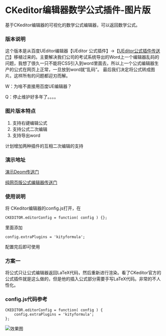 # CKeditor编辑器数学公式插件-图片版
基于CKeditor编辑器的可视化的数学公式编辑器，可以返回数学公式。

### 版本说明
 这个版本是从百度UEditor编辑器【UEditor 公式插件】->【[UEditor公式插件传送门](https://ueditor.baidu.com/website/kityformula.html)】移植过来的。主要解决我们公司的考试系统导出的Word上一个编辑器乱码的问题，我想了很久一只不能将CSS引入到word里面去，所以上一个公式编辑器生产的公式在网页上正常，一旦放到word就“乱码”。
最后我们决定将公式转成图片。这样所有的问题都迎刃而解。


W：为啥不直接用百度UE编辑器？

Q：停止维护好多年了。。。。



### 图片版本特点

1. 支持右键编辑公式
2. 支持公式二次编辑
3. 支持导出word

计划增加两种插件的互相二次编辑的支持

### 演示地址
[演示Deom传送门](http://jdmath.jdun.org/)

[纯网页版公式编辑器传送门](https://gitee.com/jdmx/JDMath)


### 使用说明 

将
CKeditor编辑器的config.js打开，在
```
CKEDITOR.editorConfig = function( config ) {};
```
里面添加
```
config.extraPlugins = 'kityformula';
```

配置完后即可使用


### 方案一

将公式只让公式编辑器返回LaTeX代码，然后重新进行渲染。看了CKeditor官方的公式插件就是这么做的，但是他的插入公式部分需要手写LaTeX代码。非常的不人性化。

### config.js代码参考
```
CKEDITOR.editorConfig = function( config ) {
    config.extraPlugins = 'kityformula';
};
```

![效果图](https://images.gitee.com/uploads/images/2018/1128/034230_cf3c4bce_405677.png "效果图")